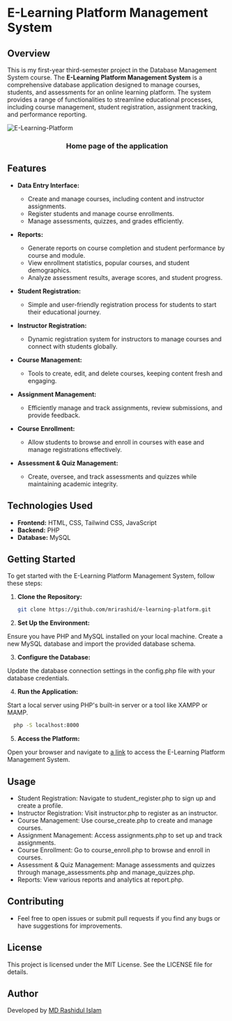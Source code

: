 # E-Learning Platform Management System

## Overview

This is my first-year third-semester project in the Database Management System course. The **E-Learning Platform Management System** is a comprehensive database application designed to manage courses, students, and assessments for an online learning platform. The system provides a range of functionalities to streamline educational processes, including course management, student registration, assignment tracking, and performance reporting.

![E-Learning-Platform](https://github.com/user-attachments/assets/ae6ce180-e248-441a-9e58-803bf0c732a8)
<div align="center">
<h3>Home page of the application</h3>
</div>

## Features

- **Data Entry Interface:**
  - Create and manage courses, including content and instructor assignments.
  - Register students and manage course enrollments.
  - Manage assessments, quizzes, and grades efficiently.

- **Reports:**
  - Generate reports on course completion and student performance by course and module.
  - View enrollment statistics, popular courses, and student demographics.
  - Analyze assessment results, average scores, and student progress.

- **Student Registration:**
  - Simple and user-friendly registration process for students to start their educational journey.

- **Instructor Registration:**
  - Dynamic registration system for instructors to manage courses and connect with students globally.

- **Course Management:**
  - Tools to create, edit, and delete courses, keeping content fresh and engaging.

- **Assignment Management:**
  - Efficiently manage and track assignments, review submissions, and provide feedback.

- **Course Enrollment:**
  - Allow students to browse and enroll in courses with ease and manage registrations effectively.

- **Assessment & Quiz Management:**
  - Create, oversee, and track assessments and quizzes while maintaining academic integrity.

## Technologies Used

- **Frontend:** HTML, CSS, Tailwind CSS, JavaScript
- **Backend:** PHP
- **Database:** MySQL

## Getting Started

To get started with the E-Learning Platform Management System, follow these steps:

1. **Clone the Repository:**

   ```bash
   git clone https://github.com/mrirashid/e-learning-platform.git 
    ```
2. **Set Up the Environment:**

Ensure you have PHP and MySQL installed on your local machine. Create a new MySQL database and import the provided database schema.

3. **Configure the Database:**

Update the database connection settings in the config.php file with your database credentials.

4. **Run the Application:**

Start a local server using PHP's built-in server or a tool like XAMPP or MAMP.
 ```bash
   php -S localhost:8000
 ```
5. **Access the Platform:**

Open your browser and navigate to [a link](http://localhost:8000)  to access the E-Learning Platform Management System.

 
## Usage
- Student Registration: Navigate to student_register.php to sign up and create a profile.
- Instructor Registration: Visit instructor.php to register as an instructor.
- Course Management: Use course_create.php to create and manage courses.
- Assignment Management: Access assignments.php to set up and track assignments.
- Course Enrollment: Go to course_enroll.php to browse and enroll in courses.
- Assessment & Quiz Management: Manage assessments and quizzes through manage_assessments.php and manage_quizzes.php.
- Reports: View various reports and analytics at report.php.

## Contributing
- Feel free to open issues or submit pull requests if you find any bugs or have suggestions for improvements.

## License
This project is licensed under the MIT License. See the LICENSE file for details.

## Author
Developed by [MD Rashidul Islam](https://github.com/mrirashid/)

